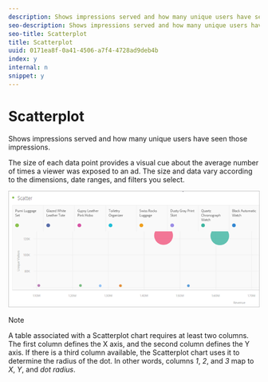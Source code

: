 ```yaml
---
description: Shows impressions served and how many unique users have seen those impressions.
seo-description: Shows impressions served and how many unique users have seen those impressions.
seo-title: Scatterplot
title: Scatterplot
uuid: 0171ea8f-0a41-4506-a7f4-4728ad9deb4b
index: y
internal: n
snippet: y
---
```


# Scatterplot

Shows impressions served and how many unique users have seen those impressions.

The size of each data point provides a visual cue about the average number of times a viewer was exposed to an ad. The size and data vary according to the dimensions, date ranges, and filters you select.

![](assets/scatter.png)

>[!NOTE]
>
>A table associated with a Scatterplot chart requires at least two columns. The first column defines the X axis, and the second column defines the Y axis. If there is a third column available, the Scatterplot chart uses it to determine the radius of the dot. In other words, columns *1*, *2*, and *3* map to *X*, *Y*, and *dot radius*.

